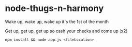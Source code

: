 # node-thugs-n-harmony
Wake up, wake up, wake up it's the 1st of the month

Get up, get up, get up so cash your checks and come up (x2)

```
npm install && node app.js <fileLocation>
```
